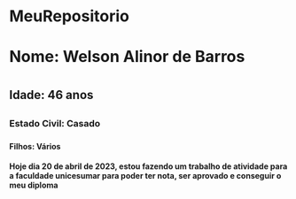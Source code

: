 # MeuRepositorio
<h1> Nome: Welson Alinor de Barros <h1>
<h2> Idade: 46 anos <h2>
<h3> Estado Civil: Casado <h3>
<h4> Filhos: Vários <h4>
<p> Hoje dia 20 de abril de 2023, estou fazendo um trabalho de atividade para a faculdade unicesumar para poder ter nota, ser aprovado e conseguir o meu diploma <p>
